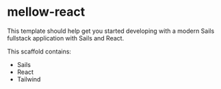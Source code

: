 # mellow-react

This template should help get you started developing with a modern Sails fullstack application with Sails and React.

This scaffold contains:

- Sails
- React
- Tailwind
